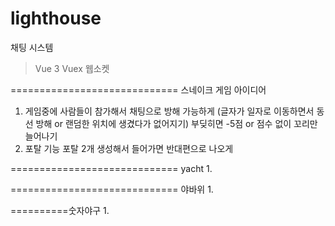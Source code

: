 # lighthouse

채팅 시스템
> Vue 3
> Vuex
> 웹소켓


=============================
스네이크 게임 아이디어
1. 게임중에 사람들이 참가해서 채팅으로 방해 가능하게 (글자가 일자로 이동하면서 동선 방해 or 랜덤한 위치에 생겼다가 없어지기) 부딪히면 -5점 or 점수 없이 꼬리만 늘어나기
2. 포탈 기능 포탈 2개 생성해서 들어가면 반대편으로 나오게

=============================
yacht
1. 

=============================
야바위
1. 


==========숫자야구
1.

